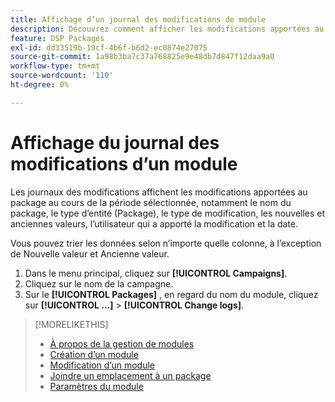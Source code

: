 ```yaml
---
title: Affichage d’un journal des modifications de module
description: Découvrez comment afficher les modifications apportées au module.
feature: DSP Packages
exl-id: dd33519b-19cf-4b6f-b6d2-ec0874e27075
source-git-commit: 1a98b3ba7c37a768825e9e48db7d847f12daa9a0
workflow-type: tm+mt
source-wordcount: '110'
ht-degree: 0%

---
```


# Affichage du journal des modifications d’un module

Les journaux des modifications affichent les modifications apportées au package au cours de la période sélectionnée, notamment le nom du package, le type d’entité (Package), le type de modification, les nouvelles et anciennes valeurs, l’utilisateur qui a apporté la modification et la date.

Vous pouvez trier les données selon n’importe quelle colonne, à l’exception de Nouvelle valeur et Ancienne valeur.

1. Dans le menu principal, cliquez sur **[!UICONTROL Campaigns]**.
1. Cliquez sur le nom de la campagne.
1. Sur le **[!UICONTROL Packages]** , en regard du nom du module, cliquez sur  **[!UICONTROL ...]** > **[!UICONTROL Change logs]**.

>[!MORELIKETHIS]
>
>* [À propos de la gestion de modules](package-about.md)
>* [Création d’un module](package-create.md)
>* [Modification d’un module](package-edit.md)
>* [Joindre un emplacement à un package](package-attach-placement.md)
>* [Paramètres du module](package-settings.md)

